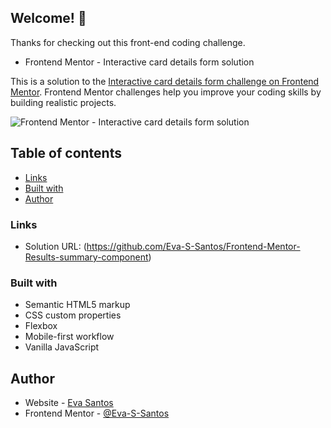 ## Welcome! 👋

Thanks for checking out this front-end coding challenge.

- Frontend Mentor - Interactive card details form solution

This is a solution to the [Interactive card details form challenge on Frontend Mentor](https://www.frontendmentor.io/challenges/interactive-card-details-form-XpS8cKZDWw). Frontend Mentor challenges help you improve your coding skills by building realistic projects.

![Frontend Mentor - Interactive card details form solution](https://user-images.githubusercontent.com/125904295/228366207-9638c2ee-276a-435f-b854-40fa5549c5bc.jpg)

## Table of contents

- [Links](#links)
- [Built with](#built-with)
- [Author](#author)

### Links

- Solution URL: (https://github.com/Eva-S-Santos/Frontend-Mentor-Results-summary-component)

### Built with

- Semantic HTML5 markup
- CSS custom properties
- Flexbox
- Mobile-first workflow
- Vanilla JavaScript

## Author

- Website - [Eva Santos](https://github.com/Eva-S-Santos)
- Frontend Mentor - [@Eva-S-Santos](https://www.frontendmentor.io/profile/Eva-S-Santos)

